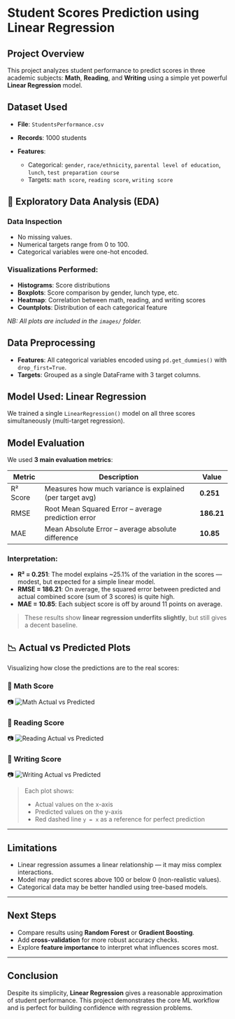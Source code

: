 # Student Scores Prediction using Linear Regression

## Project Overview

This project analyzes student performance to predict scores in three academic subjects: **Math**, **Reading**, and **Writing** using a simple yet powerful **Linear Regression** model.

##  Dataset Used

* **File**: `StudentsPerformance.csv`
* **Records**: 1000 students
* **Features**:

  * Categorical: `gender`, `race/ethnicity`, `parental level of education`, `lunch`, `test preparation course`
  * Targets: `math score`, `reading score`, `writing score`


## 🔬 Exploratory Data Analysis (EDA)

###  Data Inspection

* No missing values.
* Numerical targets range from 0 to 100.
* Categorical variables were one-hot encoded.

###  Visualizations Performed:

* **Histograms**: Score distributions
* **Boxplots**: Score comparison by gender, lunch type, etc.
* **Heatmap**: Correlation between math, reading, and writing scores
* **Countplots**: Distribution of each categorical feature

*NB: All plots are included in the `images/` folder.*

## Data Preprocessing

* **Features**: All categorical variables encoded using `pd.get_dummies()` with `drop_first=True`.
* **Targets**: Grouped as a single DataFrame with 3 target columns.

## Model Used: Linear Regression

We trained a single `LinearRegression()` model on all three scores simultaneously (multi-target regression).


##  Model Evaluation

We used **3 main evaluation metrics**:

| Metric   | Description                                              | Value      |
| -------- | -------------------------------------------------------- | ---------- |
| R² Score | Measures how much variance is explained (per target avg) | **0.251**  |
| RMSE     | Root Mean Squared Error – average prediction error       | **186.21** |
| MAE      | Mean Absolute Error – average absolute difference        | **10.85**  |

###  Interpretation:

* **R² = 0.251**: The model explains \~25.1% of the variation in the scores — modest, but expected for a simple linear model.
* **RMSE = 186.21**: On average, the squared error between predicted and actual combined score (sum of 3 scores) is quite high.
* **MAE = 10.85**: Each subject score is off by around 11 points on average.

> These results show **linear regression underfits slightly**, but still gives a decent baseline.

## 📉 Actual vs Predicted Plots

Visualizing how close the predictions are to the real scores:

### 📘 Math Score

📷 ![Math Actual vs Predicted](images/math_pred_vs_actual.png)

### 📗 Reading Score

📷 ![Reading Actual vs Predicted](images/reading_pred_vs_actual.png)

### 📙 Writing Score

📷 ![Writing Actual vs Predicted](images/writing_pred_vs_actual.png)

> Each plot shows:
>
> * Actual values on the x-axis
> * Predicted values on the y-axis
> * Red dashed line `y = x` as a reference for perfect prediction

---

## Limitations

* Linear regression assumes a linear relationship — it may miss complex interactions.
* Model may predict scores above 100 or below 0 (non-realistic values).
* Categorical data may be better handled using tree-based models.

---

## Next Steps

* Compare results using **Random Forest** or **Gradient Boosting**.
* Add **cross-validation** for more robust accuracy checks.
* Explore **feature importance** to interpret what influences scores most.

---

## Conclusion

Despite its simplicity, **Linear Regression** gives a reasonable approximation of student performance. This project demonstrates the core ML workflow and is perfect for building confidence with regression problems.

